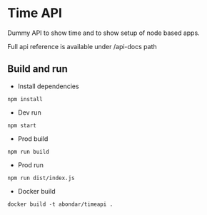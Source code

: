 # Time API

Dummy API to show time and to show setup of node based apps.

Full api reference is available under /api-docs path

## Build and run

- Install dependencies
```
npm install
```

- Dev run
```
npm start
```

- Prod build
```
npm run build
```
- Prod run
```
npm run dist/index.js
```

- Docker build
```
docker build -t abondar/timeapi .
```